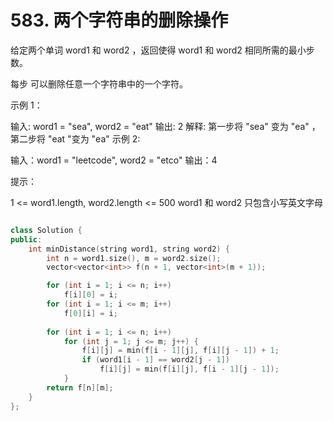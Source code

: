 # 583. 两个字符串的删除操作

给定两个单词 word1 和 word2 ，返回使得 word1 和  word2 相同所需的最小步数。

每步 可以删除任意一个字符串中的一个字符。

 

示例 1：

输入: word1 = "sea", word2 = "eat"
输出: 2
解释: 第一步将 "sea" 变为 "ea" ，第二步将 "eat "变为 "ea"
示例  2:

输入：word1 = "leetcode", word2 = "etco"
输出：4
 

提示：

1 <= word1.length, word2.length <= 500
word1 和 word2 只包含小写英文字母



```cpp

class Solution {
public:
    int minDistance(string word1, string word2) {
        int n = word1.size(), m = word2.size();
        vector<vector<int>> f(n + 1, vector<int>(m + 1));

        for (int i = 1; i <= n; i++)
            f[i][0] = i;
        for (int i = 1; i <= m; i++)
            f[0][i] = i;
        
        for (int i = 1; i <= n; i++)
            for (int j = 1; j <= m; j++) {
                f[i][j] = min(f[i - 1][j], f[i][j - 1]) + 1;
                if (word1[i - 1] == word2[j - 1])
                    f[i][j] = min(f[i][j], f[i - 1][j - 1]);
            }
        return f[n][m];
    }
};